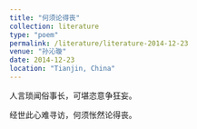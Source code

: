 ```yaml
---
title: "何须论得丧"
collection: literature
type: "poem"
permalink: /literature/literature-2014-12-23
venue: "孙沁璇"
date: 2014-12-23
location: "Tianjin, China"
---
```


人言琐闻俗事长，可堪恣意争狂妄。

经世此心难寻访，何须怅然论得丧。